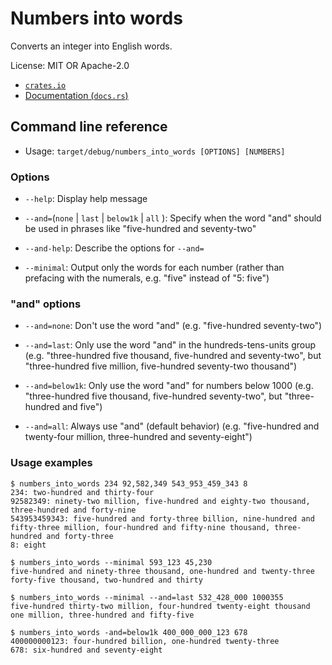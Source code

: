 # Numbers into words

Converts an integer into English words.

License: MIT OR Apache-2.0

- [`crates.io`](https://crates.io/crates/numbers_into_words)
- [Documentation (`docs.rs`)](https://docs.rs/crate/numbers_into_words/latest)

## Command line reference

- Usage: `target/debug/numbers_into_words [OPTIONS] [NUMBERS]`

### Options

- `--help`: Display help message

- `--and=`(`none` | `last` | `below1k` | `all` ): Specify when the word "and"
  should be used in phrases like "five-hundred and seventy-two"

- `--and-help`: Describe the options for `--and=`

- `--minimal`: Output only the words for each number (rather than prefacing
  with the numerals, e.g. "five" instead of "5: five")

### "and" options

- `--and=none`: Don't use the word "and" (e.g. "five-hundred seventy-two")

- `--and=last`: Only use the word "and" in the hundreds-tens-units group (e.g.
  "three-hundred five thousand, five-hundred and seventy-two", but
  "three-hundred five million, five-hundred seventy-two thousand")

- `--and=below1k`: Only use the word "and" for numbers below 1000 (e.g.
  "three-hundred five thousand, five-hundred seventy-two", but "three-hundred
  and five")

- `--and=all`: Always use "and" (default behavior) (e.g. "five-hundred and
  twenty-four million, three-hundred and seventy-eight")

### Usage examples

```
$ numbers_into_words 234 92,582,349 543_953_459_343 8
234: two-hundred and thirty-four
92582349: ninety-two million, five-hundred and eighty-two thousand, three-hundred and forty-nine
543953459343: five-hundred and forty-three billion, nine-hundred and fifty-three million, four-hundred and fifty-nine thousand, three-hundred and forty-three
8: eight
```

```
$ numbers_into_words --minimal 593_123 45,230
five-hundred and ninety-three thousand, one-hundred and twenty-three
forty-five thousand, two-hundred and thirty
```

```
$ numbers_into_words --minimal --and=last 532_428_000 1000355
five-hundred thirty-two million, four-hundred twenty-eight thousand
one million, three-hundred and fifty-five
```

```
$ numbers_into_words -and=below1k 400_000_000_123 678
400000000123: four-hundred billion, one-hundred twenty-three
678: six-hundred and seventy-eight
```
